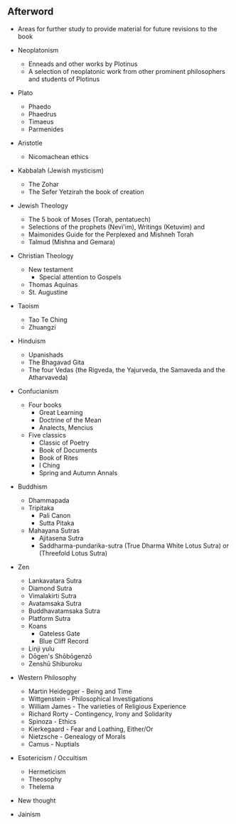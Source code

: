 ## Afterword

- Areas for further study to provide material for future revisions to the book

- Neoplatonism
    - Enneads and other works by Plotinus
    - A selection of neoplatonic work from other prominent philosophers and students of Plotinus
- Plato
    - Phaedo
    - Phaedrus
    - Timaeus
    - Parmenides
- Aristotle
    - Nicomachean ethics
- Kabbalah (Jewish mysticism)
    - The Zohar
    - The Sefer Yetzirah the book of creation
- Jewish Theology
    - The 5 book of Moses (Torah, pentatuech)
    - Selections of the prophets (Nevi'im), Writings (Ketuvim) and 
    - Maimonides Guide for the Perplexed and Mishneh Torah
    - Talmud (Mishna and Gemara)
- Christian Theology
    - New testament
        - Special attention to Gospels
    - Thomas Aquinas
    - St. Augustine
- Taoism
    - Tao Te Ching
    - Zhuangzi
- Hinduism
    - Upanishads
    - The Bhagavad Gita
    - The four Vedas (the Rigveda, the Yajurveda, the Samaveda and the Atharvaveda)
- Confucianism
    - Four books
        - Great Learning
        - Doctrine of the Mean
        - Analects, Mencius
    - Five classics
        - Classic of Poetry
        - Book of Documents
        - Book of Rites
        - I Ching
        - Spring and Autumn Annals
- Buddhism
    - Dhammapada
    - Tripitaka
        - Pali Canon
        - Sutta Pitaka
    - Mahayana Sutras
        - Ajitasena Sutra
        - Saddharma-pundarika-sutra (True Dharma White Lotus Sutra) or (Threefold Lotus Sutra)
- Zen
    - Lankavatara Sutra
    - Diamond Sutra
    - Vimalakirti Sutra
    - Avatamsaka Sutra
    - Buddhavatamsaka Sutra
    - Platform Sutra
    - Koans
        - Gateless Gate
        - Blue Cliff Record
    - Linji yulu
    - Dōgen's Shōbōgenzō
    - Zenshū Shiburoku
- Western Philosophy
    - Martin Heidegger - Being and Time
    - Wittgenstein - Philosophical Investigations
    - William James - The varieties of Religious Experience
    - Richard Rorty - Contingency, Irony and Solidarity
    - Spinoza - Ethics
    - Kierkegaard - Fear and Loathing, Either/Or
    - Nietzsche - Genealogy of Morals
    - Camus - Nuptials
- Esotericism / Occultism
    - Hermeticism
    - Theosophy
    - Thelema
- New thought
- Jainism
